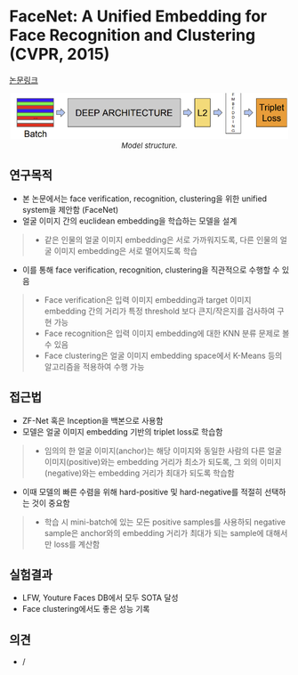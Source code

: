 # FaceNet: A Unified Embedding for Face Recognition and Clustering (CVPR, 2015)

[논문링크](https://www.cv-foundation.org/openaccess/content_cvpr_2015/html/Schroff_FaceNet_A_Unified_2015_CVPR_paper.html)

<p align="center">
    <img width="500" alt='fig1' src="./img/13_24_01.png?raw=true"></br>
    <em><font size=2>Model structure.</font></em>
</p>

## 연구목적
- 본 논문에서는 face verification, recognition, clustering을 위한 unified system을 제안함 (FaceNet)
- 얼굴 이미지 간의 euclidean embedding을 학습하는 모델을 설계
> - 같은 인물의 얼굴 이미지 embedding은 서로 가까워지도록, 다른 인물의 얼굴 이미지 embedding은 서로 멀어지도록 학습
- 이를 통해 face verification, recognition, clustering을 직관적으로 수행할 수 있음
> - Face verification은 입력 이미지 embedding과 target 이미지 embedding 간의 거리가 특정 threshold 보다 큰지/작은지를 검사하여 구현 가능
> - Face recognition은 입력 이미지 embedding에 대한 KNN 분류 문제로 볼 수 있음
> - Face clustering은 얼굴 이미지 embedding space에서 K-Means 등의 알고리즘을 적용하여 수행 가능

## 접근법
- ZF-Net 혹은 Inception을 백본으로 사용함
- 모델은 얼굴 이미지 embedding 기반의 triplet loss로 학습함
> - 임의의 한 얼굴 이미지(anchor)는 해당 이미지와 동일한 사람의 다른 얼굴 이미지(positive)와는 embedding 거리가 최소가 되도록, 그 외의 이미지(negative)와는 embedding 거리가 최대가 되도록 학습함
- 이때 모델의 빠른 수렴을 위해 hard-positive 및 hard-negative를 적절히 선택하는 것이 중요함
> - 학습 시 mini-batch에 있는 모든 positive samples를 사용하되 negative sample은 anchor와의 embedding 거리가 최대가 되는 sample에 대해서만 loss를 계산함

## 실험결과
- LFW, Youture Faces DB에서 모두 SOTA 달성
- Face clustering에서도 좋은 성능 기록

## 의견
- /